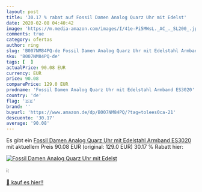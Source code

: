 ```yaml
---
layout: post
title: '30.17 % rabat auf Fossil Damen Analog Quarz Uhr mit Edelst'
date: 2020-02-08 04:40:42
image: 'https://m.media-amazon.com/images/I/41e-Pi5MWsL._AC_._SL200_.jpg'
comments: true
category: ofertas
author: ring
slug: 'B007NM84PQ-de Fossil Damen Analog Quarz Uhr mit Edelstahl Armband ES3020'
sku: 'B007NM84PQ-de'
tags: [  ]
actualPrice: 90.08 EUR
currency: EUR
price: 90.08
comparePrice: 129.0 EUR
prodname: 'Fossil Damen Analog Quarz Uhr mit Edelstahl Armband ES3020'
country: 'de'
flag: '🇩🇪'
brand: ''
buyurl: 'https://www.amazon.de/dp/B007NM84PQ/?tag=tolees0ca-21'
descuento: '30.17'
average: '90.08'
---
```


Es gibt ein [Fossil Damen Analog Quarz Uhr mit Edelstahl Armband ES3020](https://www.amazon.de/dp/B007NM84PQ/?tag=tolees0ca-21) mit aktuellem Preis 90.08 EUR (original: 129.0 EUR) 30.17 % Rabatt hier:

[![Fossil Damen Analog Quarz Uhr mit Edelst](https://m.media-amazon.com/images/I/41e-Pi5MWsL._AC_._SL200_.jpg)](https://www.amazon.de/dp/B007NM84PQ/?tag=tolees0ca-21)

ℹ️:


[🛒 kauf es hier!!](https://www.amazon.de/dp/B007NM84PQ/?tag=tolees0ca-21)
